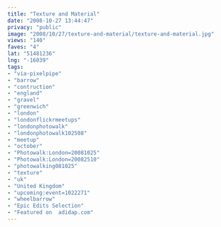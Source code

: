 ```yaml
---
title: "Texture and Material"
date: "2008-10-27 13:44:47"
privacy: "public"
image: "2008/10/27/texture-and-material/texture-and-material.jpg"
views: "140"
faves: "4"
lat: "51481236"
lng: "-16039"
tags:
- "via-pixelpipe"
- "barrow"
- "contruction"
- "england"
- "gravel"
- "greenwich"
- "london"
- "londonflickrmeetups"
- "londonphotowalk"
- "londonphotowalk102508"
- "meetup"
- "october"
- "Photowalk:London=20081025"
- "Photowalk:London=20082510"
- "photowalking081025"
- "texture"
- "uk"
- "United Kingdom"
- "upcoming:event=1022271"
- "wheelbarrow"
- "Epic Edits Selection"
- "Featured on  adidap.com"
---
```

<a href="/photos/2008/10/27/texture-and-material"></a>
